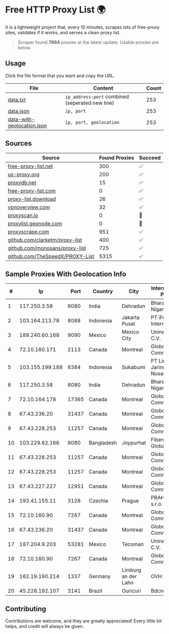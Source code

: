 
# Free HTTP Proxy List 🌍

It is a lightweight project that, every 10 minutes, scrapes lots of free-proxy sites, validates if it works, and serves a clean proxy list.


> Scraper found **7964** proxies at the latest update. Usable proxies are below.

## Usage

Click the file format that you want and copy the URL.


|File|Content|Count|
|----|-------|-----|
|[data.txt](https://raw.githubusercontent.com/themiralay/Proxy-List-World/master/data.txt)|`ip_address:port` combined (seperated new line)|253|
|[data.json](https://raw.githubusercontent.com/themiralay/Proxy-List-World/master/data.json)|`ip, port`|253|
|[data-with-geolocation.json](https://raw.githubusercontent.com/themiralay/Proxy-List-World/master/data-with-geolocation.json)|`ip, port, geolocation`|253|

## Sources

|Source|Found Proxies|Succeed|
|------|-------------|-------|
|[free-proxy-list.net](https://free-proxy-list.net)|300|✅|
|[us-proxy.org](https://www.us-proxy.org)|200|✅|
|[proxydb.net](http://proxydb.net)|15|✅|
|[free-proxy-list.com](https://free-proxy-list.com/?page=&port=&type%5B%5D=http&type%5B%5D=https&up_time=0&search=Search)|0|✅|
|[proxy-list.download](https://www.proxy-list.download/HTTP)|26|✅|
|[vpnoverview.com](https://vpnoverview.com/privacy/anonymous-browsing/free-proxy-servers)|32|✅|
|[proxyscan.io](https://www.proxyscan.io)|0|🚫|
|[proxylist.geonode.com](https://proxylist.geonode.com/api/proxy-list?limit=300&page=1&sort_by=lastChecked&sort_type=desc&protocols=http,https)|0|🚫|
|[proxyscrape.com](https://api.proxyscrape.com/v2/?request=displayproxies&protocol=http&timeout=10000&country=all&ssl=all&anonymity=all)|951|✅|
|[github.com/clarketm/proxy-list](https://raw.githubusercontent.com/clarketm/proxy-list/master/proxy-list-raw.txt)|400|✅|
|[github.com/monosans/proxy-list](https://raw.githubusercontent.com/monosans/proxy-list/main/proxies/http.txt)|725|✅|
|[github.com/TheSpeedX/PROXY-List](https://raw.githubusercontent.com/TheSpeedX/PROXY-List/master/http.txt)|5315|✅|


## Sample Proxies With Geolocation Info

|#|Ip|Port|Country|City|Internet Service Provider|
|-|--|----|-------|----|-------------------------|
|1|117.250.3.58|8080|India|Dehradun|Bharat Sanchar Nigam Ltd|
|2|103.164.213.78|8088|Indonesia|Jakarta Pusat|PT iForte Global Internet|
|3|189.240.60.168|9090|Mexico|Mexico City|Uninet S.A. de C.V.|
|4|72.10.160.171|2113|Canada|Montreal|GloboTech Communications|
|5|103.155.199.188|8384|Indonesia|Sukabumi|PT Lintas Jaringan Nusantara|
|6|117.250.3.58|8080|India|Dehradun|Bharat Sanchar Nigam Ltd|
|7|72.10.164.178|17365|Canada|Montreal|GloboTech Communications|
|8|67.43.236.20|31437|Canada|Montreal|GloboTech Communications|
|9|67.43.228.253|11257|Canada|Montreal|GloboTech Communications|
|10|103.229.82.166|8080|Bangladesh|Joypurhat|Fiber@Home Global Limited|
|11|67.43.228.253|11257|Canada|Montreal|GloboTech Communications|
|12|67.43.228.253|11257|Canada|Montreal|GloboTech Communications|
|13|67.43.227.227|12951|Canada|Montreal|GloboTech Communications|
|14|193.41.155.11|3128|Czechia|Prague|PRAHA12.com s.r.o.|
|15|72.10.160.90|7267|Canada|Montreal|GloboTech Communications|
|16|67.43.236.20|31437|Canada|Montreal|GloboTech Communications|
|17|187.204.9.203|53281|Mexico|Tecoman|Uninet S.A. de C.V.|
|18|72.10.160.90|7267|Canada|Montreal|GloboTech Communications|
|19|162.19.190.214|1337|Germany|Limburg an der Lahn|OVH SAS|
|20|45.228.192.107|3141|Brazil|Ouricuri|Bdcnet Telecom|



## Contributing

Contributions are welcome, and they are greatly appreciated! Every
little bit helps, and credit will always be given.

